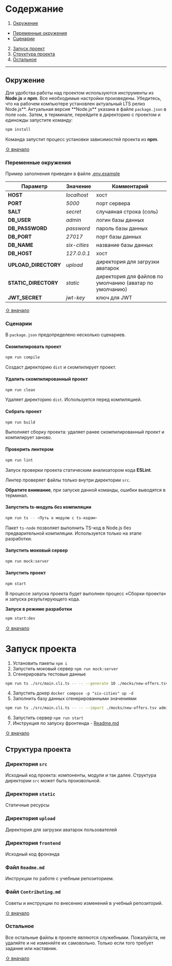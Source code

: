 # Содержание

1. [Окружение](#окружение)
  - [Переменные окружения](#переменные-окружения)
  - [Сценарии](#сценарии)
2. [Запуск проект](#запуск-проекта)
3. [Структура проекта](#структура-проекта)
4. [Остальное](#остальное)

---

## Окружение

Для удобства работы над проектом используются инструменты из **Node.js** и **npm**. Все необходимые настройки произведены. Убедитесь, что на рабочем компьютере установлен актуальный LTS релиз Node.js**. Актуальная версия **Node.js\*\* указана в файле `package.json` в поле `node`. Затем, в терминале, перейдите в директорию с проектом и _единожды_ запустите команду:

```bash
npm install
```

Команда запустит процесс установки зависимостей проекта из **npm**.

[⇧ вначало](#содержание)

### Переменные окружения

Пример заполнения приведен в файле [.env.example](.env.example)

| Параметр             | Значение     | Комментарий                                              |
| -------------------- | ------------ | -------------------------------------------------------- |
| **HOST**             | _localhost_  | хост                                                     |
| **PORT**             | _5000_       | порт сервера                                             |
| **SALT**             | _secret_     | случаяная строка (соль)                                  |
| **DB_USER**          | _admin_      | логин базы данных                                        |
| **DB_PASSWORD**      | _password_   | пароль базы данных                                       |
| **DB_PORT**          | _27017_      | порт базы данных                                         |
| **DB_NAME**          | _six-cities_ | название базы данных                                     |
| **DB_HOST**          | _127.0.0.1_  | хост                                                     |
| **UPLOAD_DIRECTORY** | _upload_     | директория для загрузки аватарок                         |
| **STATIC_DIRECTORY** | _static_     | директория для файлов по умолчанию (аватар по умолчанию) |
| **JWT_SECRET**       | _jwt-key_    | ключ для JWT                                             |

[⇧ вначало](#содержание)

### Сценарии

В `package.json` предопределено несколько сценариев.

#### Скомпилировать проект

```bash
npm run compile
```

Создаст директорию `dist` и скомпилирует проект.

#### Удалить скомпилированный проект

```bash
npm run clean
```

Удаляет директорию `dist`. Используется перед компиляцией.

#### Собрать проект

```bash
npm run build
```

Выполняет сборку проекта: удаляет ранее скомпилированный проект и компилирует заново.

#### Проверить линтером

```bash
npm run lint
```

Запуск проверки проекта статическим анализатором кода **ESLint**.

Линтер проверяет файлы только внутри директории `src`.

**Обратите внимание**, при запуске данной команды, ошибки выводятся в терминал.

#### Запустить ts-модуль без компиляции

```bash
npm run ts -- <Путь к модулю с ts-кодом>
```

Пакет `ts-node` позволяет выполнить TS-код в Node.js без предварительной компиляции. Используется только на этапе разработки.

#### Запустить моковый сервер

```bash
npm run mock:server
```

#### Запустить проект

```bash
npm start
```

В процессе запуска проекта будет выполнен процесс «Сборки проекта» и запуска результирующего кода.

**Запуск в режиме разработки**

```bash
npm start:dev
```

[⇧ вначало](#содержание)

# Запуск проекта

1. Установить пакеты
   `npm i`
2. Запустить моковый сервер
   `npm run mock:server`
3. Сгенерировать тестовые данные

```sh
npm run ts ./src/main.cli.ts -- -- --generate 10 ./mocks/new-offers.tsv http://localhost:3123/api
```

4. Запустить докер `docker compose -p "six-cities" up -d`
5. Заполнить базу данных сгенерированными значениями

```sh
npm run ts ./src/main.cli.ts -- -- --import ./mocks/new-offers.tsv admin password localhost six-cities secret
```

6. Запустить сервер `npm run start`
7. Инструкция по запуску фронтенда - [Readme.md](frontend/project/Readme.md)

[⇧ вначало](#содержание)

## Структура проекта

### Директория `src`

Исходный код проекта: компоненты, модули и так далее. Структура директории `src` может быть произвольной.

### Директория `static`
Статичные ресурсы
### Директория `upload`
Директория для загрузки аватарок пользователей
### Директория `frontend`
Исходный код фронэнда

### Файл `Readme.md`

Инструкции по работе с учебным репозиторием.

### Файл `Contributing.md`

Советы и инструкции по внесению изменений в учебный репозиторий.

[⇧ вначало](#содержание)

### Остальное

Все остальные файлы в проекте являются служебными. Пожалуйста, не удаляйте и не изменяйте их самовольно. Только если того требует задание или наставник.

[⇧ вначало](#содержание)